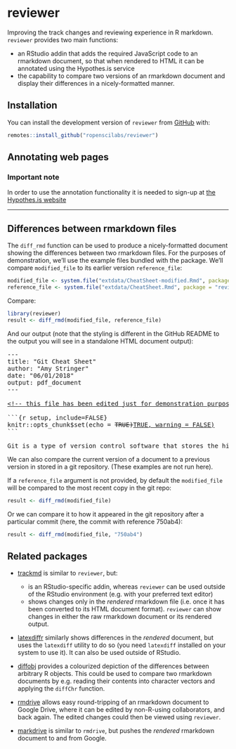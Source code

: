 
<!-- README.md is generated from README.Rmd. Please edit that file -->

# reviewer

Improving the track changes and reviewing experience in R markdown.
`reviewer` provides two main functions:

  - an RStudio addin that adds the required JavaScript code to an
    rmarkdown document, so that when rendered to HTML it can be
    annotated using the Hypothes.is service
  - the capability to compare two versions of an rmarkdown document and
    display their differences in a nicely-formatted manner.

## Installation

You can install the development version of `reviewer` from
[GitHub](https://github.com/ropenscilabs/reviewer) with:

``` r
remotes::install_github("ropenscilabs/reviewer")
```

## Annotating web pages

### Important note

In order to use the annotation functionality it is needed to sign-up at
[the Hypothes.is website](https://hypothes.is/signup)

-----

## Differences between rmarkdown files

The `diff_rmd` function can be used to produce a nicely-formatted
document showing the differences between two rmarkdown files. For the
purposes of demonstration, we’ll use the example files bundled with the
package. We’ll compare `modified_file` to its earlier version
`reference_file`:

``` r
modified_file <- system.file("extdata/CheatSheet-modified.Rmd", package = "reviewer")
reference_file <- system.file("extdata/CheatSheet.Rmd", package = "reviewer")
```

Compare:

``` r
library(reviewer)
result <- diff_rmd(modified_file, reference_file)
```

And our output (note that the styling is different in the GitHub README
to the output you will see in a standalone HTML document output):

<!--html_preserve-->

<pre id = "diffcontent">
---
title: "Git Cheat Sheet"
author: "Amy Stringer"
date: "06/01/2018"
output: pdf_document
---

<ins class="ins">&lt;!-- this file has been edited just for demonstration purposes within the reviewer package --&gt;</ins>

```{r setup, include=FALSE}
knitr::opts_chunk$set(echo = <del class="del">TRUE)</del><ins class="ins">TRUE, warning = FALSE)</ins>
```

Git is a type of version control software that stores the history of changes made to files in a particular repository. <del class="del">Contained within is</del><ins class="ins">This document contains</ins> a brief rundown of the main commands used within the terminal to run git from your personal computer. Towards the end there will be details on how to use git to collaborate with <del class="del">others on files by</del><ins class="ins">other people</ins> using GitHub.
</pre>

<!--/html_preserve-->

We can also compare the current version of a document to a previous
version in stored in a git repository. (These examples are not run
here).

If a `reference_file` argument is not provided, by default the
`modified_file` will be compared to the most recent copy in the git
repo:

``` r
result <- diff_rmd(modified_file)
```

Or we can compare it to how it appeared in the git repository after a
particular commit (here, the commit with reference 750ab4):

``` r
result <- diff_rmd(modified_file, "750ab4")
```

## Related packages

  - [trackmd](https://github.com/ropenscilabs/trackmd) is similar to
    `reviewer`, but:
    
      - is an RStudio-specific addin, whereas `reviewer` can be used
        outside of the RStudio environment (e.g. with your preferred
        text editor)
      - shows changes only in the *rendered* rmarkdown file (i.e. once
        it has been converted to its HTML document format). `reviewer`
        can show changes in either the raw rmarkdown document or its
        rendered output.

  - [latexdiffr](https://github.com/hughjonesd/latexdiffr) similarly
    shows differences in the *rendered* document, but uses the
    `latexdiff` utility to do so (you need `latexdiff` installed on your
    system to use it). It can also be used outside of RStudio.

  - [diffobj](https://github.com/brodieG/diffobj) provides a colourized
    depiction of the differences between arbitrary R objects. This could
    be used to compare two rmarkdown documents by e.g. reading their
    contents into character vectors and applying the `diffChr` function.

  - [rmdrive](https://github.com/ekothe/rmdrive) allows easy
    round-tripping of an rmarkdown document to Google Drive, where it
    can be edited by non-R-using collaborators, and back again. The
    edited changes could then be viewed using `reviewer`.

  - [markdrive](https://github.com/MilesMcBain/markdrive) is similar to
    `rmdrive`, but pushes the *rendered* rmarkdown document to and from
    Google.

